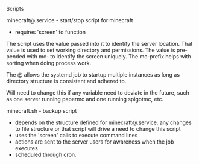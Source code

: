 Scripts

minecraft@.service - start/stop script for minecraft
- requires 'screen' to function

The script uses the value passed into it to identify the server location.  That value is used to set working directory and permissions.  The value is pre-pended with mc- to identify the screen uniquely.  The mc-prefix helps with sorting when doing process work.

The @ allows the systemd job to startup multiple instances as long as directory structure is consistent and adhered to.

Will need to change this if any variable need to deviate in the future, such as one server running papermc and one running spigotmc, etc.

minecraft.sh - backup script
- depends on the structure defined for minecraft@.service. any changes to file structure or that script will drive a need to change this script
- uses the 'screen' calls to execute command lines
- actions are sent to the server users for awareness when the job executes
- scheduled through cron.


